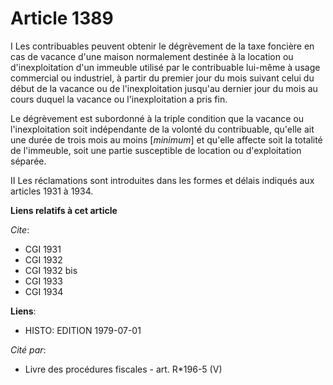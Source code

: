 # Article 1389

I  Les contribuables peuvent obtenir le dégrèvement de la taxe foncière en cas de vacance d'une maison normalement destinée à
la location ou d'inexploitation d'un immeuble utilisé par le contribuable lui-même à usage commercial ou industriel, à partir
du premier jour du mois suivant celui du début de la vacance ou de l'inexploitation jusqu'au dernier jour du mois au cours
duquel la vacance ou l'inexploitation a pris fin.

Le dégrèvement est subordonné à la triple condition que la vacance ou l'inexploitation soit indépendante de la volonté du
contribuable, qu'elle ait une durée de trois mois au moins [*minimum*] et qu'elle affecte soit la totalité de l'immeuble,
soit une partie susceptible de location ou d'exploitation séparée.

II  Les réclamations sont introduites dans les formes et délais indiqués aux articles 1931 à 1934.

**Liens relatifs à cet article**

_Cite_:

  - CGI 1931
  - CGI 1932
  - CGI 1932 bis
  - CGI 1933
  - CGI 1934

**Liens**:

  - HISTO: EDITION 1979-07-01

_Cité par_:

  - Livre des procédures fiscales - art. R*196-5 (V)
